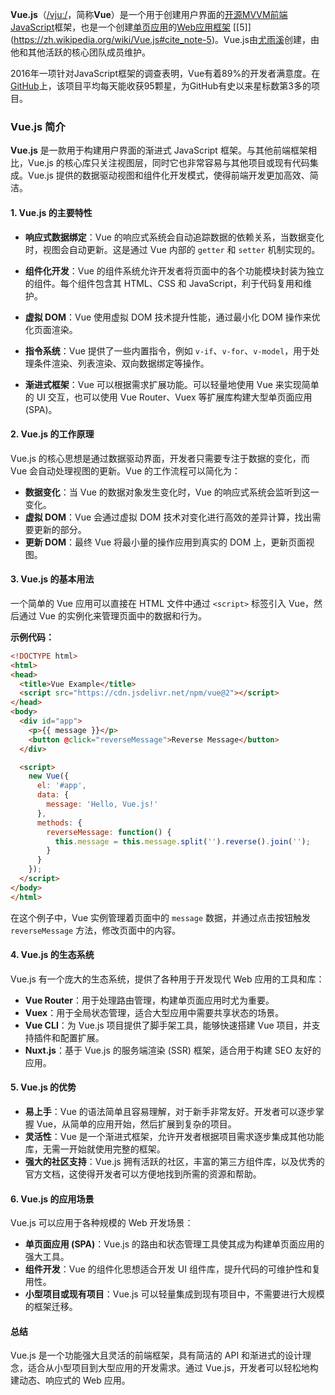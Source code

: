 **Vue.js**（[/vjuː/](https://zh.wikipedia.org/wiki/Help:%E8%8B%B1%E8%AA%9E%E5%9C%8B%E9%9A%9B%E9%9F%B3%E6%A8%99 "Help:英语国际音标")，简称**Vue**）是一个用于创建用户界面的[开源](https://zh.wikipedia.org/wiki/%E5%BC%80%E6%BA%90%E8%BD%AF%E4%BB%B6 "开源软件")[MVVM](https://zh.wikipedia.org/wiki/MVVM "MVVM")[前端](https://zh.wikipedia.org/wiki/%E5%89%8D%E7%AB%AF%E5%92%8C%E5%90%8E%E7%AB%AF "前端和后端")[JavaScript](https://zh.wikipedia.org/wiki/JavaScript "JavaScript")框架，也是一个创建[单页应用](https://zh.wikipedia.org/wiki/%E5%8D%95%E9%A1%B5%E5%BA%94%E7%94%A8 "单页应用")的[Web应用框架](https://zh.wikipedia.org/wiki/Web%E5%BA%94%E7%94%A8%E6%A1%86%E6%9E%B6 "Web应用框架") [[5]] (https://zh.wikipedia.org/wiki/Vue.js#cite_note-5)。Vue.js由[尤雨溪](https://zh.wikipedia.org/wiki/%E5%B0%A4%E9%9B%A8%E6%BA%AA "尤雨溪")创建，由他和其他活跃的核心团队成员维护。

2016年一项针对JavaScript框架的调查表明，Vue有着89%的开发者满意度。在[GitHub](https://zh.wikipedia.org/wiki/GitHub "GitHub")上，该项目平均每天能收获95颗星，为GitHub有史以来星标数第3多的项目。

### Vue.js 简介

**Vue.js** 是一款用于构建用户界面的渐进式 JavaScript 框架。与其他前端框架相比，Vue.js 的核心库只关注视图层，同时它也非常容易与其他项目或现有代码集成。Vue.js 提供的数据驱动视图和组件化开发模式，使得前端开发更加高效、简洁。

#### 1. **Vue.js 的主要特性**
- **响应式数据绑定**：Vue 的响应式系统会自动追踪数据的依赖关系，当数据变化时，视图会自动更新。这是通过 Vue 内部的 `getter` 和 `setter` 机制实现的。
  
- **组件化开发**：Vue 的组件系统允许开发者将页面中的各个功能模块封装为独立的组件。每个组件包含其 HTML、CSS 和 JavaScript，利于代码复用和维护。

- **虚拟 DOM**：Vue 使用虚拟 DOM 技术提升性能，通过最小化 DOM 操作来优化页面渲染。

- **指令系统**：Vue 提供了一些内置指令，例如 `v-if`、`v-for`、`v-model`，用于处理条件渲染、列表渲染、双向数据绑定等操作。

- **渐进式框架**：Vue 可以根据需求扩展功能。可以轻量地使用 Vue 来实现简单的 UI 交互，也可以使用 Vue Router、Vuex 等扩展库构建大型单页面应用 (SPA)。

#### 2. **Vue.js 的工作原理**
Vue.js 的核心思想是通过数据驱动界面，开发者只需要专注于数据的变化，而 Vue 会自动处理视图的更新。Vue 的工作流程可以简化为：
- **数据变化**：当 Vue 的数据对象发生变化时，Vue 的响应式系统会监听到这一变化。
- **虚拟 DOM**：Vue 会通过虚拟 DOM 技术对变化进行高效的差异计算，找出需要更新的部分。
- **更新 DOM**：最终 Vue 将最小量的操作应用到真实的 DOM 上，更新页面视图。

#### 3. **Vue.js 的基本用法**
一个简单的 Vue 应用可以直接在 HTML 文件中通过 `<script>` 标签引入 Vue，然后通过 Vue 的实例化来管理页面中的数据和行为。

**示例代码：**
```html
<!DOCTYPE html>
<html>
<head>
  <title>Vue Example</title>
  <script src="https://cdn.jsdelivr.net/npm/vue@2"></script>
</head>
<body>
  <div id="app">
    <p>{{ message }}</p>
    <button @click="reverseMessage">Reverse Message</button>
  </div>

  <script>
    new Vue({
      el: '#app',
      data: {
        message: 'Hello, Vue.js!'
      },
      methods: {
        reverseMessage: function() {
          this.message = this.message.split('').reverse().join('');
        }
      }
    });
  </script>
</body>
</html>
```

在这个例子中，Vue 实例管理着页面中的 `message` 数据，并通过点击按钮触发 `reverseMessage` 方法，修改页面中的内容。

#### 4. **Vue.js 的生态系统**
Vue.js 有一个庞大的生态系统，提供了各种用于开发现代 Web 应用的工具和库：
- **Vue Router**：用于处理路由管理，构建单页面应用时尤为重要。
- **Vuex**：用于全局状态管理，适合大型应用中需要共享状态的场景。
- **Vue CLI**：为 Vue.js 项目提供了脚手架工具，能够快速搭建 Vue 项目，并支持插件和配置扩展。
- **Nuxt.js**：基于 Vue.js 的服务端渲染 (SSR) 框架，适合用于构建 SEO 友好的应用。

#### 5. **Vue.js 的优势**
- **易上手**：Vue 的语法简单且容易理解，对于新手非常友好。开发者可以逐步掌握 Vue，从简单的应用开始，然后扩展到复杂的项目。
- **灵活性**：Vue 是一个渐进式框架，允许开发者根据项目需求逐步集成其他功能库，无需一开始就使用完整的框架。
- **强大的社区支持**：Vue.js 拥有活跃的社区，丰富的第三方组件库，以及优秀的官方文档，这使得开发者可以方便地找到所需的资源和帮助。

#### 6. **Vue.js 的应用场景**
Vue.js 可以应用于各种规模的 Web 开发场景：
- **单页面应用 (SPA)**：Vue.js 的路由和状态管理工具使其成为构建单页面应用的强大工具。
- **组件开发**：Vue 的组件化思想适合开发 UI 组件库，提升代码的可维护性和复用性。
- **小型项目或现有项目**：Vue.js 可以轻量集成到现有项目中，不需要进行大规模的框架迁移。

#### 总结
Vue.js 是一个功能强大且灵活的前端框架，具有简洁的 API 和渐进式的设计理念，适合从小型项目到大型应用的开发需求。通过 Vue.js，开发者可以轻松地构建动态、响应式的 Web 应用。


